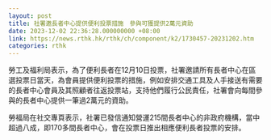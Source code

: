 ```yaml
---
layout: post
title: 社署邀長者中心提供便利投票措施　參與可獲提供2萬元資助
date: 2023-12-02 22:36:28.000000000 +08:00
link: https://news.rthk.hk/rthk/ch/component/k2/1730457-20231202.htm
categories: rthk
---
```


勞工及福利局表示，為了便利長者在12月10日投票，社署邀請所有長者中心在區選投票日當天，為會員提供便利投票的措施，例如安排交通工具及人手接送有需要的長者中心會員及其照顧者往返投票站，支持他們履行公民責任，社署會向每間參與的長者中心提供一筆過2萬元的資助。 

勞福局在社交專頁表示，社署已發信通知營運215間長者中心的非政府機構，當中超過八成，即170多間長者中心，會在投票日推出相應便利長者投票的安排。
